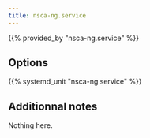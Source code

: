 ```yaml
---
title: nsca-ng.service
---
```


{{% provided_by "nsca-ng.service" %}}

## Options

{{% systemd_unit "nsca-ng.service" %}}

## Additionnal notes

Nothing here.